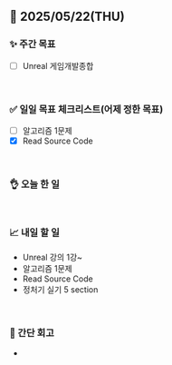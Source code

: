 ## 📅 2025/05/22(THU)


### ✨ 주간 목표

- [ ] Unreal 게임개발종합

<br/>

### ✅ 일일 목표 체크리스트(어제 정한 목표)

- [ ] 알고리즘 1문제
- [x] Read Source Code

<br/>

### 👌 오늘 한 일

  
<br/>


### 📈 내일 할 일

- Unreal 강의 1강~
- 알고리즘 1문제
- Read Source Code
- 정처기 실기 5 section

<br/>

### 💭 간단 회고

- 

<br/>

